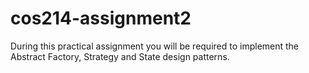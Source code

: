 # cos214-assignment2
During this practical assignment you will be required to implement the Abstract Factory, Strategy and State design patterns.
